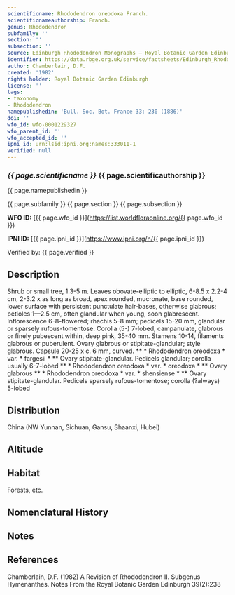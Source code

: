 ```yaml
---
scientificname: Rhododendron oreodoxa Franch.
scientificnameauthorship: Franch.
genus: Rhododendron
subfamily: ''
section: ''
subsection: ''
source: Edinburgh Rhododendron Monographs – Royal Botanic Garden Edinburgh
identifier: https://data.rbge.org.uk/service/factsheets/Edinburgh_Rhododendron_Monographs.xhtml
author: Chamberlain, D.F.
created: '1982'
rights holder: Royal Botanic Garden Edinburgh
license: ''
tags:
- taxonomy
- Rhododendron
namepublishedin: 'Bull. Soc. Bot. France 33: 230 (1886)'
doi: ''
wfo_id: wfo-0001229327
wfo_parent_id: ''
wfo_accepted_id: ''
ipni_id: urn:lsid:ipni.org:names:333011-1
verified: null
---
```

### _{{ page.scientificname }}_ {{ page.scientificauthorship }}
 {{ page.namepublishedin }}

{{ page.subfamily }} {{ page.section }} {{ page.subsection }}

**WFO ID:** [{{ page.wfo_id }}](https://list.worldfloraonline.org/{{ page.wfo_id }})

**IPNI ID:** [{{ page.ipni_id }}](https://www.ipni.org/n/{{ page.ipni_id }})

Verified by: {{ page.verified }}



## Description
Shrub or small tree, 1.3-5 m. Leaves obovate-elliptic to elliptic, 6-8.5 x 2.2-4 cm, 2-3.2 x as long as broad, apex rounded, mucronate, base rounded, lower surface with persistent punctulate hair-bases, otherwise glabrous; petioles 1—2.5 cm, often glandular when young, soon glabrescent. Inflorescence 6-8-flowered; rhachis 5-8 mm; pedicels 15-20 mm, glandular or sparsely rufous-tomentose. Corolla (5-) 7-lobed, campanulate, glabrous or finely pubescent within, deep pink, 35-40 mm. Stamens 10-14, filaments glabrous or puberulent. Ovary glabrous or stipitate-glandular; style glabrous. Capsule 20-25 x c. 6 mm, curved. ** * Rhododendron oreodoxa * var. * fargesii * ** Ovary stipitate-glandular. Pedicels glandular; corolla usually 6-7-lobed ** * Rhododendron oreodoxa * var. * oreodoxa * ** Ovary glabrous ** * Rhododendron oreodoxa * var. * shensiense * ** Ovary stipitate-glandular. Pedicels sparsely rufous-tomentose; corolla (?always) 5-lobed

## Distribution
China (NW Yunnan, Sichuan, Gansu, Shaanxi, Hubei)

## Altitude


## Habitat
Forests, etc.

## Nomenclatural History

                       
## Notes


## References

Chamberlain, D.F. (1982) A Revision of Rhododendron II. Subgenus Hymenanthes. Notes From the Royal Botanic Garden Edinburgh 39(2):238
